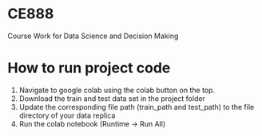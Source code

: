 # CE888
Course Work for Data Science and Decision Making

# How to run project code
1. Navigate to google colab using the colab button on the top.
2. Download the train and test data set in the project folder
3. Update the corresponding file path (train_path and test_path) to the file directory of your data replica
4. Run the colab notebook (Runtime -> Run All)
